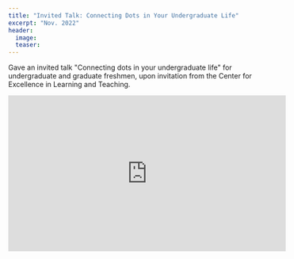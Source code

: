 ```yaml
---
title: "Invited Talk: Connecting Dots in Your Undergraduate Life"
excerpt: "Nov. 2022"
header:
  image: 
  teaser: 
---
```



Gave an invited talk "Connecting dots in your undergraduate life" for undergraduate and graduate freshmen, upon invitation from the Center for Excellence in Learning and Teaching.

<iframe width="560" height="315" src="https://www.youtube.com/embed/v4rd3Xb35dk?controls=0" title="YouTube video player" frameborder="0" allow="accelerometer; autoplay; clipboard-write; encrypted-media; gyroscope; picture-in-picture" allowfullscreen></iframe>

